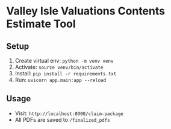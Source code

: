 # Valley Isle Valuations Contents Estimate Tool

## Setup
1. Create virtual env: `python -m venv venv`
2. Activate: `source venv/bin/activate`
3. Install: `pip install -r requirements.txt`
4. Run: `uvicorn app.main:app --reload`

## Usage
- Visit: `http://localhost:8000/claim-package`
- All PDFs are saved to `/finalized_pdfs`

